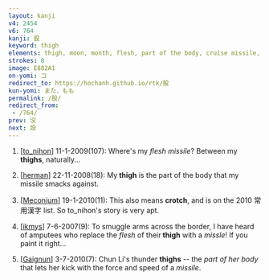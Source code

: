 ```yaml
---
layout: kanji
v4: 2454
v6: 764
kanji: 股
keyword: thigh
elements: thigh, moon, month, flesh, part of the body, cruise missile, missile, wind, crotch
strokes: 8
image: E882A1
on-yomi: コ
redirect_to: https://hochanh.github.io/rtk/股
kun-yomi: また、もも
permalink: /股/
redirect_from:
 - /764/
prev: 没
next: 設
---
```


1) [<a href="http://kanji.koohii.com/profile/to_nihon">to_nihon</a>] 11-1-2009(107): Where&#039;s my <em>flesh missile</em>? Between my <strong>thighs</strong>, naturally...

2) [<a href="http://kanji.koohii.com/profile/herman">herman</a>] 22-11-2008(18): My<strong> thigh</strong> is the part of the body that my missile smacks against.

3) [<a href="http://kanji.koohii.com/profile/Meconium">Meconium</a>] 19-1-2010(11): This also means <strong>crotch</strong>, and is on the 2010 常用漢字 list. So to_nihon&#039;s story is very apt.

4) [<a href="http://kanji.koohii.com/profile/ikmys">ikmys</a>] 7-6-2007(9): To smuggle arms across the border, I have heard of amputees who replace the <em>flesh</em> of their<strong> thigh</strong> with a <em>missle</em>! If you paint it right...

5) [<a href="http://kanji.koohii.com/profile/Gaignun">Gaignun</a>] 3-7-2010(7): Chun Li&#039;s thunder <strong>thighs</strong> -- the <em>part of her body</em> that lets her kick with the force and speed of a <em>missile</em>.

